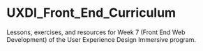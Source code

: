 UXDI_Front_End_Curriculum
=========================

Lessons, exercises, and resources for Week 7 (Front End Web Development) of the User Experience Design Immersive program. 
